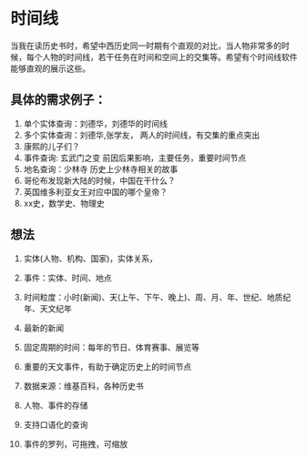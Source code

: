# 时间线

当我在读历史书时，希望中西历史同一时期有个直观的对比，当人物非常多的时候，每个人物的时间线，若干任务在时间和空间上的交集等。希望有个时间线软件能够直观的展示这些。

## 具体的需求例子：
1. 单个实体查询：刘德华，刘德华的时间线
2. 多个实体查询：刘德华,张学友， 两人的时间线，有交集的重点突出
2. 康熙的儿子们？
3. 事件查询: 玄武门之变  前因后果影响，主要任务，重要时间节点
4. 地名查询：少林寺 历史上少林寺相关的故事
5. 哥伦布发现新大陆的时候，中国在干什么？
7. 英国维多利亚女王对应中国的哪个皇帝？
8. xx史，数学史、物理史


## 想法
1. 实体(人物、机构、国家)，实体关系，
2. 事件：实体、时间、地点
3. 时间粒度：小时(新闻)、天(上午、下午、晚上)、周、月、年、世纪、地质纪年、天文纪年
4. 最新的新闻
5. 固定周期的时间：每年的节日、体育赛事、展览等
6. 重要的天文事件，有助于确定历史上的时间节点
7. 数据来源：维基百科，各种历史书

2. 人物、事件的存储
3. 支持口语化的查询
4. 事件的罗列，可拖拽，可缩放

